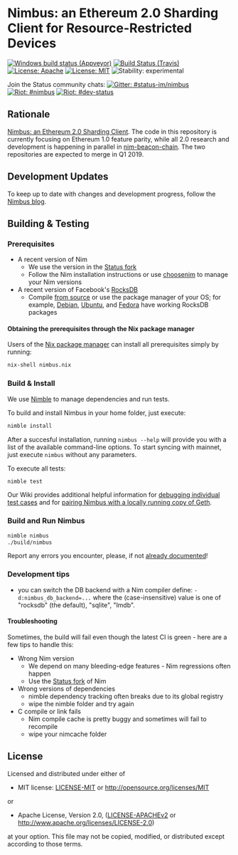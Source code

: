# Nimbus: an Ethereum 2.0 Sharding Client for Resource-Restricted Devices

[![Windows build status (Appveyor)](https://img.shields.io/appveyor/ci/nimbus/nimbus/master.svg?label=Windows "Windows build status (Appveyor)")](https://ci.appveyor.com/project/nimbus/nimbus)
[![Build Status (Travis)](https://img.shields.io/travis/status-im/nimbus/master.svg?label=Linux%20/%20macOS "Linux/macOS build status (Travis)")](https://travis-ci.org/status-im/nimbus)
[![License: Apache](https://img.shields.io/badge/License-Apache%202.0-blue.svg)](https://opensource.org/licenses/Apache-2.0)
[![License: MIT](https://img.shields.io/badge/License-MIT-blue.svg)](https://opensource.org/licenses/MIT)
![Stability: experimental](https://img.shields.io/badge/stability-experimental-orange.svg)

Join the Status community chats:
[![Gitter: #status-im/nimbus](https://img.shields.io/badge/gitter-status--im%2Fnimbus-orange.svg)](https://gitter.im/status-im/nimbus)
[![Riot: #nimbus](https://img.shields.io/badge/riot-%23nimbus%3Astatus.im-orange.svg)](https://chat.status.im/#/room/#nimbus:status.im)
[![Riot: #dev-status](https://img.shields.io/badge/riot-%23dev--status%3Astatus.im-orange.svg)](https://chat.status.im/#/room/#dev-status:status.im)


## Rationale
[Nimbus: an Ethereum 2.0 Sharding Client](https://our.status.im/nimbus-for-newbies/). The code in this repository is currently focusing on Ethereum 1.0 feature parity, while all 2.0 research and development is happening in parallel in [nim-beacon-chain](https://github.com/status-im/nim-beacon-chain). The two repositories are expected to merge in Q1 2019.

## Development Updates

To keep up to date with changes and development progress, follow the [Nimbus blog](https://our.status.im/tag/nimbus/).

## Building & Testing

### Prerequisites

* A recent version of Nim
  * We use the version in the [Status fork](https://github.com/status-im/Nim)
  * Follow the Nim installation instructions or use [choosenim](https://github.com/dom96/choosenim) to manage your Nim versions
* A recent version of Facebook's [RocksDB](https://github.com/facebook/rocksdb/)
  * Compile [from source](https://github.com/facebook/rocksdb/blob/master/INSTALL.md) or use the package manager of your OS; for example, [Debian](https://packages.debian.org/search?keywords=librocksdb-dev&searchon=names&exact=1&suite=all&section=all), [Ubuntu](https://packages.ubuntu.com/search?keywords=librocksdb-dev&searchon=names&exact=1&suite=all&section=all), and [Fedora](https://apps.fedoraproject.org/packages/rocksdb) have working RocksDB packages

#### Obtaining the prerequisites through the Nix package manager

Users of the [Nix package manager](https://nixos.org/nix/download.html) can install all prerequisites simply by running:

``` bash
nix-shell nimbus.nix
```

### Build & Install

We use [Nimble](https://github.com/nim-lang/nimble) to manage dependencies and run tests.

To build and install Nimbus in your home folder, just execute:

```bash
nimble install
```

After a succesful installation, running `nimbus --help` will provide you with a list of
the available command-line options. To start syncing with mainnet, just execute `nimbus`
without any parameters.

To execute all tests:
```bash
nimble test
```

Our Wiki provides additional helpful information for [debugging individual test cases][1]
and for [pairing Nimbus with a locally running copy of Geth][2].

[1]: https://github.com/status-im/nimbus/wiki/Understanding-and-debugging-Nimbus-EVM-JSON-tests
[2]: https://github.com/status-im/nimbus/wiki/Debugging-state-reconstruction

### Build and Run Nimbus

```bash
nimble nimbus
./build/nimbus
```

Report any errors you encounter, please, if not [already documented](https://github.com/status-im/nimbus)!

### Development tips

- you can switch the DB backend with a Nim compiler define:
  `-d:nimbus_db_backend=...` where the (case-insensitive) value is one of
  "rocksdb" (the default), "sqlite", "lmdb".

#### Troubleshooting

Sometimes, the build will fail even though the latest CI is green - here are a few tips to handle this:

* Wrong Nim version
  * We depend on many bleeding-edge features - Nim regressions often happen
  * Use the [Status fork](https://github.com/status-im/Nim) of Nim
* Wrong versions of dependencies
  * nimble dependency tracking often breaks due to its global registry
  * wipe the nimble folder and try again
* C compile or link fails
  * Nim compile cache is pretty buggy and sometimes will fail to recompile
  * wipe your nimcache folder

## License

Licensed and distributed under either of

* MIT license: [LICENSE-MIT](LICENSE-MIT) or http://opensource.org/licenses/MIT

or

* Apache License, Version 2.0, ([LICENSE-APACHEv2](LICENSE-APACHEv2) or http://www.apache.org/licenses/LICENSE-2.0)

at your option. This file may not be copied, modified, or distributed except according to those terms.
